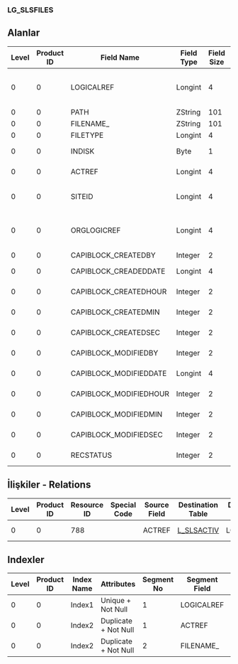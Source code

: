 ### LG_SLSFILES

## Alanlar

**Level**|**Product ID**|**Field Name**|**Field Type**|**Field Size**|**Field Offset**|**Türkçe Açıklama**|**Expression**
-----|-----|-----|-----|-----|-----|-----|-----
0|0|LOGICALREF|Longint|4|0|Aktivite Dosyası Log. Ref.|File Of Activity Logical Reference
0|0|PATH|ZString|101|4|Dosya yolu|Path
0|0|FILENAME_|ZString|101|105|Dosya Adı|File Name
0|0|FILETYPE|Longint|4|206|Dosya Türü|FileType
0|0|INDISK|Byte|1|210|Diske kaydedilecek|Record To Disk
0|0|ACTREF|Longint|4|211|Aktivite Referansı|Activity Reference
0|0|SITEID|Longint|4|215|Veri Merkezi|Data Processing Site
0|0|ORGLOGICREF|Longint|4|219|Orijinal Kayıt Log. Ref.|Original Record Logical Reference
0|0|CAPIBLOCK_CREATEDBY|Integer|2|223|Oluşturan|Created By
0|0|CAPIBLOCK_CREADEDDATE|Longint|4|225|Oluşturulma Tarihi|Created Date
0|0|CAPIBLOCK_CREATEDHOUR|Integer|2|229|Oluşturulma Saati|Created Hour
0|0|CAPIBLOCK_CREATEDMIN|Integer|2|231|Oluşturulma Dakikası|Created Minute
0|0|CAPIBLOCK_CREATEDSEC|Integer|2|233|Oluşturulma Saniyesi|Created Second
0|0|CAPIBLOCK_MODIFIEDBY|Integer|2|235|Değiştiren|Modified By
0|0|CAPIBLOCK_MODIFIEDDATE|Longint|4|237|Değiştirilme Tarihi|Modified Date
0|0|CAPIBLOCK_MODIFIEDHOUR|Integer|2|241|Değiştirilme Saati|Modified Hour
0|0|CAPIBLOCK_MODIFIEDMIN|Integer|2|243|Değiştirilme Dakikası|Modified Minute
0|0|CAPIBLOCK_MODIFIEDSEC|Integer|2|245|Değiştirilme Saniyesi|Modified Second
0|0|RECSTATUS|Integer|2|247|Kayıt Durumu|Record Status

## İlişkiler - Relations

**Level**|**Product ID**|**Resource ID**|**Special Code**|**Source Field**|**Destination Table**|**Destination Field**|**Relation Type**|**Extra Condition**
-----|-----|-----|-----|-----|-----|-----|-----|-----
0|0|788||ACTREF|[L_SLSACTIV](../LG_SLSACTIV "L_SLSACTIV")|LOGICALREF|one-to-one|

## Indexler

**Level**|**Product ID**|**Index Name**|**Attributes**|**Segment No**|**Segment Field**|**Sense**
-----|-----|-----|-----|-----|-----|-----
0|0|Index1|Unique + Not Null|1|LOGICALREF|Ascending
0|0|Index2|Duplicate + Not Null|1|ACTREF|Ascending
0|0|Index2|Duplicate + Not Null|2|FILENAME_|Ascending
